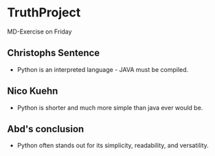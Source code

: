 # TruthProject
MD-Exercise on Friday

## Christophs Sentence
- Python is an interpreted language - JAVA must be compiled.


## Nico Kuehn

- Python is shorter and much more simple than java ever would be.


##  Abd's conclusion

- Python often stands out for its simplicity, readability, and versatility.

